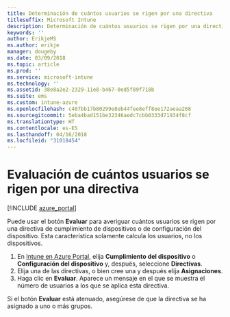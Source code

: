 ```yaml
---
title: Determinación de cuántos usuarios se rigen por una directiva
titlesuffix: Microsoft Intune
description: Determinación de cuántos usuarios se rigen por una directiva
keywords: ''
author: ErikjeMS
ms.author: erikje
manager: dougeby
ms.date: 03/09/2018
ms.topic: article
ms.prod: ''
ms.service: microsoft-intune
ms.technology: ''
ms.assetid: 38e8a2e2-2329-11e8-b467-0ed5f89f718b
ms.suite: ems
ms.custom: intune-azure
ms.openlocfilehash: c407bb17b80299e8eb44fee8eff8ee172aeaa268
ms.sourcegitcommit: 5eba4bad151be32346aedc7cbb0333d71934f8cf
ms.translationtype: HT
ms.contentlocale: es-ES
ms.lasthandoff: 04/16/2018
ms.locfileid: "31018454"
---
```

# <a name="evaluate-how-many-users-are-targeted-by-a-policy"></a>Evaluación de cuántos usuarios se rigen por una directiva
[!INCLUDE [azure_portal](./includes/azure_portal.md)]

Puede usar el botón **Evaluar** para averiguar cuántos usuarios se rigen por una directiva de cumplimiento de dispositivos o de configuración del dispositivo. Esta característica solamente calcula los usuarios, no los dispositivos.

1.  En [Intune en Azure Portal](https://aka.ms/intuneportal), elija **Cumplimiento del dispositivo** o **Configuración del dispositivo** y, después, seleccione **Directivas**.
2.  Elija una de las directivas, o bien cree una y después elija **Asignaciones**.
3.  Haga clic en **Evaluar**. Aparece un mensaje en el que se muestra el número de usuarios a los que se aplica esta directiva.

Si el botón **Evaluar** está atenuado, asegúrese de que la directiva se ha asignado a uno o más grupos.

